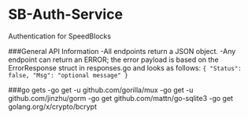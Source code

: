 # SB-Auth-Service
Authentication for SpeedBlocks

###General API Information
-All endpoints return a JSON object.
-Any endpoint can return an ERROR; the error payload is based on the ErrorResponse struct in responses.go and looks as follows:
`{
  "Status": false,
  "Msg": "optional message"
}`

###go gets
-go get -u github.com/gorilla/mux
-go get -u github.com/jinzhu/gorm
-go get github.com/mattn/go-sqlite3
-go get golang.org/x/crypto/bcrypt
